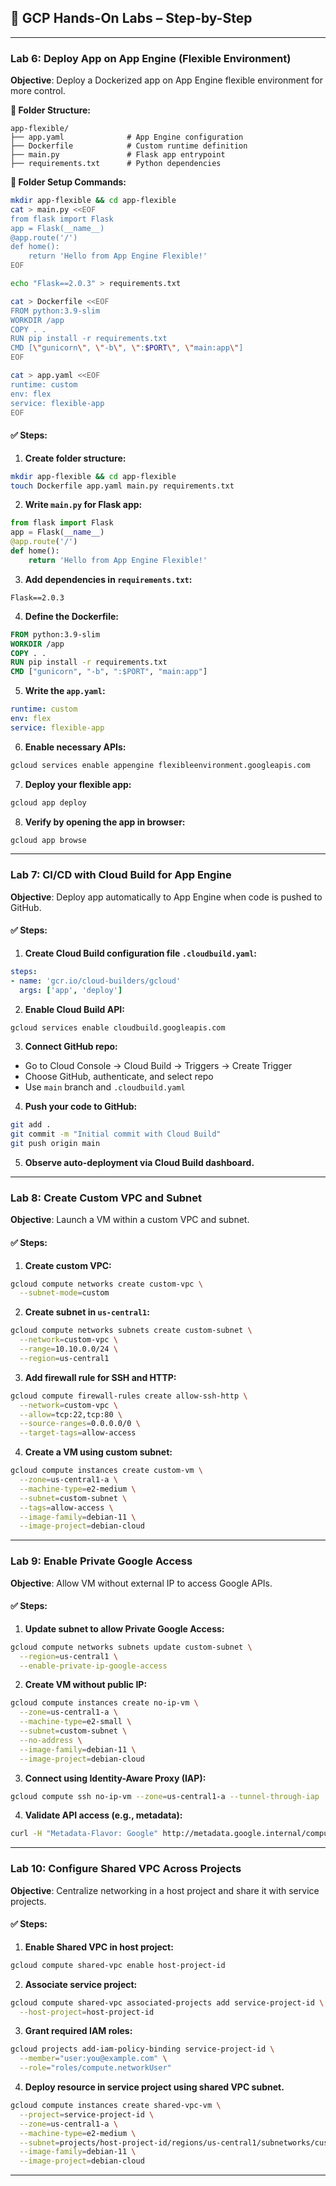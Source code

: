 ## 🧪 GCP Hands-On Labs – Step-by-Step 


---

### **Lab 6: Deploy App on App Engine (Flexible Environment)**

**Objective**: Deploy a Dockerized app on App Engine flexible environment for more control.

**📁 Folder Structure:**

```
app-flexible/
├── app.yaml              # App Engine configuration
├── Dockerfile            # Custom runtime definition
├── main.py               # Flask app entrypoint
├── requirements.txt      # Python dependencies
```

**📌 Folder Setup Commands:**

```bash
mkdir app-flexible && cd app-flexible
cat > main.py <<EOF
from flask import Flask
app = Flask(__name__)
@app.route('/')
def home():
    return 'Hello from App Engine Flexible!'
EOF

echo "Flask==2.0.3" > requirements.txt

cat > Dockerfile <<EOF
FROM python:3.9-slim
WORKDIR /app
COPY . .
RUN pip install -r requirements.txt
CMD [\"gunicorn\", \"-b\", \":$PORT\", \"main:app\"]
EOF

cat > app.yaml <<EOF
runtime: custom
env: flex
service: flexible-app
EOF
```

#### ✅ Steps:

1. **Create folder structure:**

```bash
mkdir app-flexible && cd app-flexible
touch Dockerfile app.yaml main.py requirements.txt
```

2. **Write `main.py` for Flask app:**

```python
from flask import Flask
app = Flask(__name__)
@app.route('/')
def home():
    return 'Hello from App Engine Flexible!'
```

3. **Add dependencies in `requirements.txt`:**

```
Flask==2.0.3
```

4. **Define the Dockerfile:**

```Dockerfile
FROM python:3.9-slim
WORKDIR /app
COPY . .
RUN pip install -r requirements.txt
CMD ["gunicorn", "-b", ":$PORT", "main:app"]
```

5. **Write the `app.yaml`:**

```yaml
runtime: custom
env: flex
service: flexible-app
```

6. **Enable necessary APIs:**

```bash
gcloud services enable appengine flexibleenvironment.googleapis.com
```

7. **Deploy your flexible app:**

```bash
gcloud app deploy
```

8. **Verify by opening the app in browser:**

```bash
gcloud app browse
```

---

### **Lab 7: CI/CD with Cloud Build for App Engine**

**Objective**: Deploy app automatically to App Engine when code is pushed to GitHub.

#### ✅ Steps:

1. **Create Cloud Build configuration file `.cloudbuild.yaml`:**

```yaml
steps:
- name: 'gcr.io/cloud-builders/gcloud'
  args: ['app', 'deploy']
```

2. **Enable Cloud Build API:**

```bash
gcloud services enable cloudbuild.googleapis.com
```

3. **Connect GitHub repo:**

* Go to Cloud Console → Cloud Build → Triggers → Create Trigger
* Choose GitHub, authenticate, and select repo
* Use `main` branch and `.cloudbuild.yaml`

4. **Push your code to GitHub:**

```bash
git add .
git commit -m "Initial commit with Cloud Build"
git push origin main
```

5. **Observe auto-deployment via Cloud Build dashboard.**

---

### **Lab 8: Create Custom VPC and Subnet**

**Objective**: Launch a VM within a custom VPC and subnet.

#### ✅ Steps:

1. **Create custom VPC:**

```bash
gcloud compute networks create custom-vpc \
  --subnet-mode=custom
```

2. **Create subnet in `us-central1`:**

```bash
gcloud compute networks subnets create custom-subnet \
  --network=custom-vpc \
  --range=10.10.0.0/24 \
  --region=us-central1
```

3. **Add firewall rule for SSH and HTTP:**

```bash
gcloud compute firewall-rules create allow-ssh-http \
  --network=custom-vpc \
  --allow=tcp:22,tcp:80 \
  --source-ranges=0.0.0.0/0 \
  --target-tags=allow-access
```

4. **Create a VM using custom subnet:**

```bash
gcloud compute instances create custom-vm \
  --zone=us-central1-a \
  --machine-type=e2-medium \
  --subnet=custom-subnet \
  --tags=allow-access \
  --image-family=debian-11 \
  --image-project=debian-cloud
```

---

### **Lab 9: Enable Private Google Access**

**Objective**: Allow VM without external IP to access Google APIs.

#### ✅ Steps:

1. **Update subnet to allow Private Google Access:**

```bash
gcloud compute networks subnets update custom-subnet \
  --region=us-central1 \
  --enable-private-ip-google-access
```

2. **Create VM without public IP:**

```bash
gcloud compute instances create no-ip-vm \
  --zone=us-central1-a \
  --machine-type=e2-small \
  --subnet=custom-subnet \
  --no-address \
  --image-family=debian-11 \
  --image-project=debian-cloud
```

3. **Connect using Identity-Aware Proxy (IAP):**

```bash
gcloud compute ssh no-ip-vm --zone=us-central1-a --tunnel-through-iap
```

4. **Validate API access (e.g., metadata):**

```bash
curl -H "Metadata-Flavor: Google" http://metadata.google.internal/computeMetadata/v1/instance/id
```

---

### **Lab 10: Configure Shared VPC Across Projects**

**Objective**: Centralize networking in a host project and share it with service projects.

#### ✅ Steps:

1. **Enable Shared VPC in host project:**

```bash
gcloud compute shared-vpc enable host-project-id
```

2. **Associate service project:**

```bash
gcloud compute shared-vpc associated-projects add service-project-id \
  --host-project=host-project-id
```

3. **Grant required IAM roles:**

```bash
gcloud projects add-iam-policy-binding service-project-id \
  --member="user:you@example.com" \
  --role="roles/compute.networkUser"
```

4. **Deploy resource in service project using shared VPC subnet.**

```bash
gcloud compute instances create shared-vpc-vm \
  --project=service-project-id \
  --zone=us-central1-a \
  --machine-type=e2-medium \
  --subnet=projects/host-project-id/regions/us-central1/subnetworks/custom-subnet \
  --image-family=debian-11 \
  --image-project=debian-cloud
```

---


